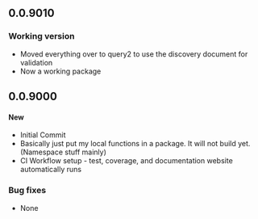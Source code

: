 

## 0.0.9010

### Working version
* Moved everything over to query2 to use the discovery document for validation
* Now a working package




## 0.0.9000

#### New
* Initial Commit
* Basically just put my local functions in a package. It will not build yet. (Namespace stuff mainly)
* CI Workflow setup - test, coverage, and documentation website automatically runs

### Bug fixes
* None
